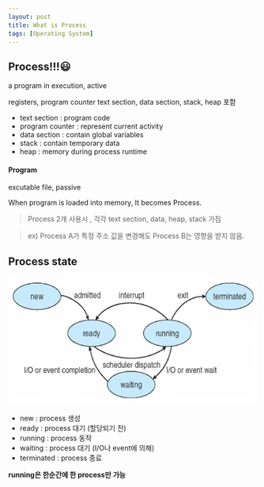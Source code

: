 ```yaml
---
layout: post
title: What is Process
tags: [Operating System]
---
```


Process!!!😃
-------
a program in execution, active

registers, program counter text section, data section, stack, heap 포함

  * text section : program code
  * program counter : represent current activity
  * data section : contain global variables
  * stack : contain temporary data
  * heap : memory during process runtime

#### Program

excutable file, passive

When program is loaded into memory, It becomes Process.


> Process 2개 사용시 , 각각 text section, data, heap, stack 가짐

> ex) Process A가 특정 주소 값을 변경해도 Process B는 영향을 받지 않음.


Process state
-------------
![process state](/assets/img/postimg/procstate.png)
* new : process 생성
* ready : process 대기 (할당되기 전)
* running : process 동작
* waiting : process 대기 (I/O나 event에 의해)
* terminated : process 종료

__running은 한순간에 한 process만 가능__
